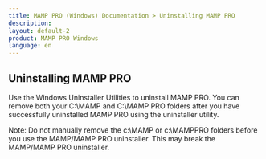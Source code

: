 ```yaml
---
title: MAMP PRO (Windows) Documentation > Uninstalling MAMP PRO
description: 
layout: default-2
product: MAMP PRO Windows
language: en
---
```


## Uninstalling MAMP PRO

Use the Windows Uninstaller Utilities to uninstall MAMP PRO. You can remove both your C:\MAMP and C:\MAMP PRO folders after you have successfully uninstalled MAMP PRO using the uninstaller utility.

<div class="alert" role="alert">
Note: Do not manually remove the c:\MAMP or c:\MAMPPRO folders before you use the MAMP/MAMP PRO uninstaller. This may break the MAMP/MAMP PRO uninstaller.
</div>
